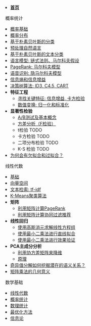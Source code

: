 * **[首页](/)**

&nbsp;&nbsp;概率统计

* [概率基础](statistics/basic)
* [概率分布](statistics/distribution)
* [基于朴素贝叶斯的分类](statistics/naive-bayes)
* [预处理自然语言](statistics/nlp-preprocessing)
* [基于朴素贝叶斯的文本分类](statistics/text-classification)
* [语言模型: 链式法则、马尔科夫假设](statistics/lang-model)
* [PageRank: 马尔科夫模型](statistics/markov-model)
* [语音识别: 隐马尔科夫模型](statistics/implicit-markov-model)
* [信息熵和信息增益](statistics/entropy)
* [决策树算法: ID3, C4.5, CART](statistics/decision-tree)
* **特征工程**
  * [寻找关键特征: 信息增益, 卡方检验](statistics/key-feature)
  * [数值变换: 归一化和标准化](statistics/normalization-standardization)
* **显著性检验**
  * [A/B测试及基本概念](statistics/ab-test)
  * [方差分析（F检验）](statistics/anova)
  * t检验 TODO
  * 卡方检验 TODO
  * 二项分布检验 TODO
  * K-S 检验 TODO
* [为何会有欠拟合和过拟合？](statistics/under-over-fit)

&nbsp;&nbsp;线性代数

* [基础](linear_algebra/basic)
* [向量空间](linear_algebra/vector-space)
* [文本检索: tf-idf](linear_algebra/tf-idf)
* [K-Means聚类算法](linear_algebra/k-means)
* **矩阵**
  * [利用矩阵计算PageRank](linear_algebra/matrix-page-rank)
  * [利用矩阵计算协同过滤推荐](linear_algebra/matrix-collab-filter)
* **线性回归**
  * [使用高斯消元求解线性方程组](linear_algebra/gaussian-elimination)
  * [使用最小二乘法进行直线拟合](linear_algebra/least-squares)
  * [使用最小二乘法进行效果验证](linear_algebra/apply-least-squares)
* **PCA主成分分析**
  * [利用协方差矩阵来降维](linear_algebra/pca-cov-matrix)
  * [原理](linear_algebra/pca-why)
* [奇异值分解如何挖掘潜在的语义关系？][1]
* [矩阵乘法的几何意义][2]

&nbsp;&nbsp;数学基础

* [线性代数](ai_basics/linear_algebra)
* [概率统计](ai_basics/statistics)
* [数理统计](ai_basics/math_statistics)
* [最优化方法](ai_basics/optimization)
* [信息论](ai_basics/info_theory)

[1]: https://time.geekbang.org/column/article/87657
[2]: https://time.geekbang.org/column/article/88078
